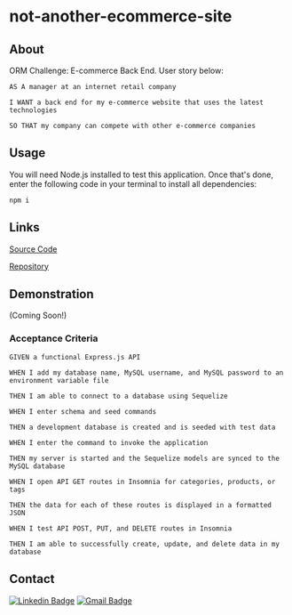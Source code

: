 # not-another-ecommerce-site

## About

ORM Challenge: E-commerce Back End. User story below:

`AS A manager at an internet retail company`

`I WANT a back end for my e-commerce website that uses the latest technologies`

`SO THAT my company can compete with other e-commerce companies`

## Usage

You will need Node.js installed to test this application. Once that's done, enter the following code in your terminal to install all dependencies:

`npm i`

## Links

[Source Code](https://github.com/coding-boot-camp/fantastic-umbrella)

[Repository](https://github.com/nrenner0211/not-another-ecommerce-site)

## Demonstration

(Coming Soon!)

### Acceptance Criteria

`GIVEN a functional Express.js API`

`WHEN I add my database name, MySQL username, and MySQL password to an environment variable file`

`THEN I am able to connect to a database using Sequelize`

`WHEN I enter schema and seed commands`

`THEN a development database is created and is seeded with test data`

`WHEN I enter the command to invoke the application`

`THEN my server is started and the Sequelize models are synced to the MySQL database`

`WHEN I open API GET routes in Insomnia for categories, products, or tags`

`THEN the data for each of these routes is displayed in a formatted JSON`

`WHEN I test API POST, PUT, and DELETE routes in Insomnia`

`THEN I am able to successfully create, update, and delete data in my database`

## Contact

[![Linkedin Badge](https://img.shields.io/badge/-nrenner0211-blue?style=flat-square&logo=Linkedin&logoColor=white&link=https://www.linkedin.com/in/nrenner0211/)](https://www.linkedin.com/in/nrenner0211/)
[![Gmail Badge](https://img.shields.io/badge/-nrenner0211@gmail.com-c14438?style=flat-square&logo=Gmail&logoColor=white&link=mailto:nrenner0211@gmail.com)](mailto:nrenner0211@gmail.com)
